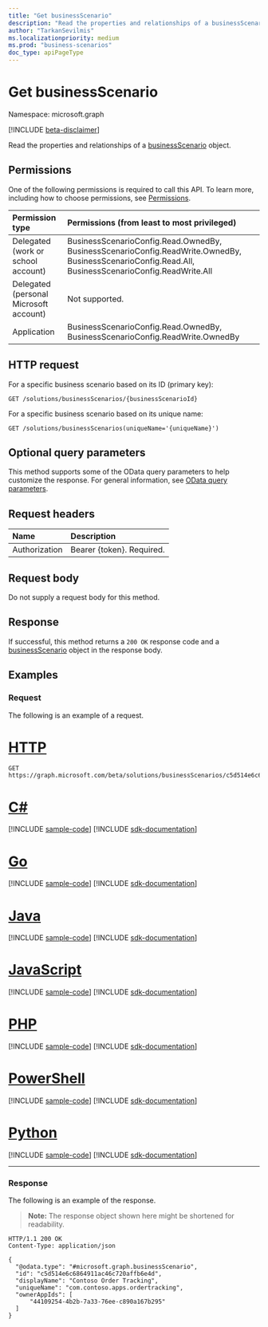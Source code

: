 ```yaml
---
title: "Get businessScenario"
description: "Read the properties and relationships of a businessScenario object."
author: "TarkanSevilmis"
ms.localizationpriority: medium
ms.prod: "business-scenarios"
doc_type: apiPageType
---
```


# Get businessScenario

Namespace: microsoft.graph

[!INCLUDE [beta-disclaimer](../../includes/beta-disclaimer.md)]

Read the properties and relationships of a [businessScenario](../resources/businessscenario.md) object.

## Permissions

One of the following permissions is required to call this API. To learn more, including how to choose permissions, see [Permissions](/graph/permissions-reference).

|Permission type|Permissions (from least to most privileged)|
|:---|:---|
|Delegated (work or school account)|BusinessScenarioConfig.Read.OwnedBy, BusinessScenarioConfig.ReadWrite.OwnedBy, BusinessScenarioConfig.Read.All, BusinessScenarioConfig.ReadWrite.All|
|Delegated (personal Microsoft account)|Not supported.|
|Application|BusinessScenarioConfig.Read.OwnedBy, BusinessScenarioConfig.ReadWrite.OwnedBy|

## HTTP request

<!-- {
  "blockType": "ignored"
}
-->

For a specific business scenario based on its ID (primary key):

``` http
GET /solutions/businessScenarios/{businessScenarioId}
```

For a specific business scenario based on its unique name:

``` http
GET /solutions/businessScenarios(uniqueName='{uniqueName}')
```

## Optional query parameters

This method supports some of the OData query parameters to help customize the response. For general information, see [OData query parameters](/graph/query-parameters).

## Request headers

|Name|Description|
|:---|:---|
|Authorization|Bearer {token}. Required.|

## Request body

Do not supply a request body for this method.

## Response

If successful, this method returns a `200 OK` response code and a [businessScenario](../resources/businessscenario.md) object in the response body.

## Examples

### Request

The following is an example of a request.

# [HTTP](#tab/http)
<!-- {
  "blockType": "request",
  "name": "get_businessscenario",
  "sampleKeys": ["c5d514e6c6864911ac46c720affb6e4d"]
}
-->
``` http
GET https://graph.microsoft.com/beta/solutions/businessScenarios/c5d514e6c6864911ac46c720affb6e4d
```

# [C#](#tab/csharp)
[!INCLUDE [sample-code](../includes/snippets/csharp/get-businessscenario-csharp-snippets.md)]
[!INCLUDE [sdk-documentation](../includes/snippets/snippets-sdk-documentation-link.md)]

# [Go](#tab/go)
[!INCLUDE [sample-code](../includes/snippets/go/get-businessscenario-go-snippets.md)]
[!INCLUDE [sdk-documentation](../includes/snippets/snippets-sdk-documentation-link.md)]

# [Java](#tab/java)
[!INCLUDE [sample-code](../includes/snippets/java/get-businessscenario-java-snippets.md)]
[!INCLUDE [sdk-documentation](../includes/snippets/snippets-sdk-documentation-link.md)]

# [JavaScript](#tab/javascript)
[!INCLUDE [sample-code](../includes/snippets/javascript/get-businessscenario-javascript-snippets.md)]
[!INCLUDE [sdk-documentation](../includes/snippets/snippets-sdk-documentation-link.md)]

# [PHP](#tab/php)
[!INCLUDE [sample-code](../includes/snippets/php/get-businessscenario-php-snippets.md)]
[!INCLUDE [sdk-documentation](../includes/snippets/snippets-sdk-documentation-link.md)]

# [PowerShell](#tab/powershell)
[!INCLUDE [sample-code](../includes/snippets/powershell/get-businessscenario-powershell-snippets.md)]
[!INCLUDE [sdk-documentation](../includes/snippets/snippets-sdk-documentation-link.md)]

# [Python](#tab/python)
[!INCLUDE [sample-code](../includes/snippets/python/get-businessscenario-python-snippets.md)]
[!INCLUDE [sdk-documentation](../includes/snippets/snippets-sdk-documentation-link.md)]

---

### Response

The following is an example of the response.
>**Note:** The response object shown here might be shortened for readability.
<!-- {
  "blockType": "response",
  "truncated": true,
  "@odata.type": "microsoft.graph.businessScenario"
}
-->
``` http
HTTP/1.1 200 OK
Content-Type: application/json

{
  "@odata.type": "#microsoft.graph.businessScenario",
  "id": "c5d514e6c6864911ac46c720affb6e4d",
  "displayName": "Contoso Order Tracking",
  "uniqueName": "com.contoso.apps.ordertracking",
  "ownerAppIds": [
      "44109254-4b2b-7a33-76ee-c890a167b295"
  ]
}
```
